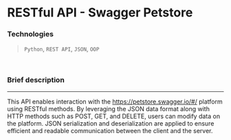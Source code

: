 # RESTful API - Swagger Petstore

### Technologies

>`Python`, `REST API`, `JSON`, `OOP`
<br>

### Brief description

---

This API enables interaction with the https://petstore.swagger.io/#/ platform using RESTful methods. 
By leveraging the JSON data format along with HTTP methods such as POST, GET, and DELETE, users can modify data on the platform. 
JSON serialization and deserialization are applied to ensure efficient and readable communication between the client and the server.